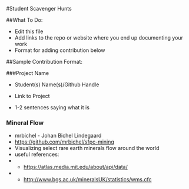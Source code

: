 #Student Scavenger Hunts

##What To Do:

- Edit this file
- Add links to the repo or website where you end up documenting your work
- Format for adding contribution below 



##Sample Contribution Format:

###Project Name
 * Student(s) Name(s)/Github Handle

 * Link to Project

 * 1-2 sentences saying what it is


### Mineral Flow
* mrbichel - Johan Bichel Lindegaard
* https://github.com/mrbichel/sfpc-mining
* Visualizing select rare earth minerals flow around the world
* useful references: 
* - https://atlas.media.mit.edu/about/api/data/
* - http://www.bgs.ac.uk/mineralsUK/statistics/wms.cfc



